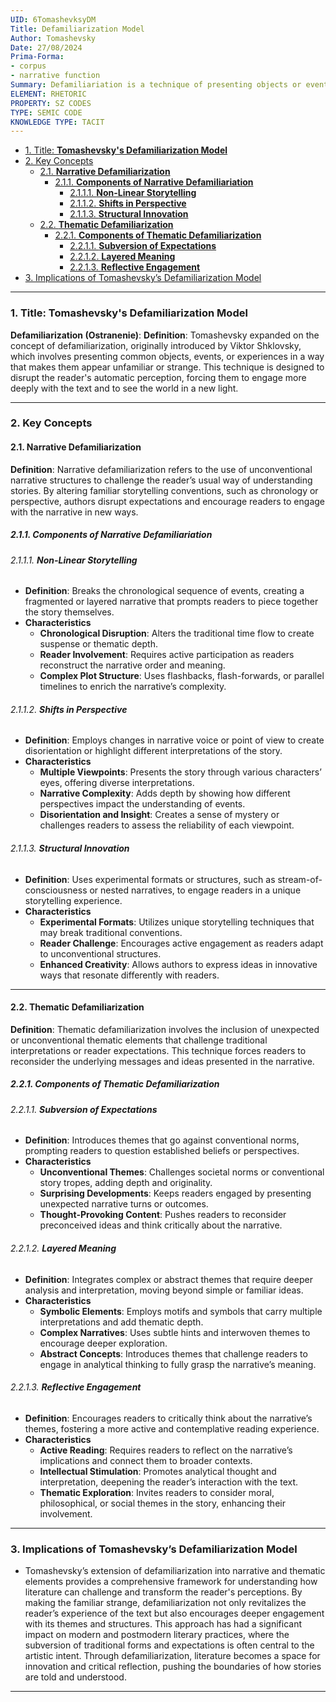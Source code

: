```yaml
---
UID: 6TomashevksyDM
Title: Defamiliarization Model
Author: Tomashevsky
Date: 27/08/2024
Prima-Forma:
- corpus
- narrative function
Summary: Defamiliariation is a technique of presenting objects or events in unfamiliar ways to make the reader perceive them differently
ELEMENT: RHETORIC
PROPERTY: SZ CODES
TYPE: SEMIC CODE
KNOWLEDGE TYPE: TACIT
---
```


- [1. Title: **Tomashevsky's Defamiliarization Model**](#1-title-tomashevskys-defamiliarization-model)
- [2. Key Concepts](#2-key-concepts)
  - [2.1. **Narrative Defamiliarization**](#21-narrative-defamiliarization)
    - [2.1.1. **Components of Narrative Defamiliariation**](#211-components-of-narrative-defamiliariation)
      - [2.1.1.1. **Non-Linear Storytelling**](#2111-non-linear-storytelling)
      - [2.1.1.2. **Shifts in Perspective**](#2112-shifts-in-perspective)
      - [2.1.1.3. **Structural Innovation**](#2113-structural-innovation)
  - [2.2. **Thematic Defamiliarization**](#22-thematic-defamiliarization)
    - [2.2.1. **Components of Thematic Defamiliarization**](#221-components-of-thematic-defamiliarization)
      - [2.2.1.1. **Subversion of Expectations**](#2211-subversion-of-expectations)
      - [2.2.1.2. **Layered Meaning**](#2212-layered-meaning)
      - [2.2.1.3. **Reflective Engagement**](#2213-reflective-engagement)
- [3. Implications of Tomashevsky’s Defamiliarization Model](#3-implications-of-tomashevskys-defamiliarization-model)


---

### 1. Title: **Tomashevsky's Defamiliarization Model**

**Defamiliarization (Ostranenie)**:
   **Definition**: Tomashevsky expanded on the concept of defamiliarization, originally introduced by Viktor Shklovsky, which involves presenting common objects, events, or experiences in a way that makes them appear unfamiliar or strange. This technique is designed to disrupt the reader's automatic perception, forcing them to engage more deeply with the text and to see the world in a new light.

---

### 2. Key Concepts

#### 2.1. **Narrative Defamiliarization**

**Definition**:
   Narrative defamiliarization refers to the use of unconventional narrative structures to challenge the reader’s usual way of understanding stories. By altering familiar storytelling conventions, such as chronology or perspective, authors disrupt expectations and encourage readers to engage with the narrative in new ways.

##### 2.1.1. **Components of Narrative Defamiliariation**
###### 2.1.1.1. **Non-Linear Storytelling**
  - **Definition**: Breaks the chronological sequence of events, creating a fragmented or layered narrative that prompts readers to piece together the story themselves.
  - **Characteristics**
    - **Chronological Disruption**: Alters the traditional time flow to create suspense or thematic depth.
    - **Reader Involvement**: Requires active participation as readers reconstruct the narrative order and meaning.
    - **Complex Plot Structure**: Uses flashbacks, flash-forwards, or parallel timelines to enrich the narrative’s complexity.

###### 2.1.1.2. **Shifts in Perspective**
  - **Definition**: Employs changes in narrative voice or point of view to create disorientation or highlight different interpretations of the story.
  - **Characteristics**
    - **Multiple Viewpoints**: Presents the story through various characters’ eyes, offering diverse interpretations.
    - **Narrative Complexity**: Adds depth by showing how different perspectives impact the understanding of events.
    - **Disorientation and Insight**: Creates a sense of mystery or challenges readers to assess the reliability of each viewpoint.

###### 2.1.1.3. **Structural Innovation**
  - **Definition**: Uses experimental formats or structures, such as stream-of-consciousness or nested narratives, to engage readers in a unique storytelling experience.
  - **Characteristics**
    - **Experimental Formats**: Utilizes unique storytelling techniques that may break traditional conventions.
    - **Reader Challenge**: Encourages active engagement as readers adapt to unconventional structures.
    - **Enhanced Creativity**: Allows authors to express ideas in innovative ways that resonate differently with readers.

---

#### 2.2. **Thematic Defamiliarization**

**Definition**:
   Thematic defamiliarization involves the inclusion of unexpected or unconventional thematic elements that challenge traditional interpretations or reader expectations. This technique forces readers to reconsider the underlying messages and ideas presented in the narrative.

##### 2.2.1. **Components of Thematic Defamiliarization**

###### 2.2.1.1. **Subversion of Expectations**
  - **Definition**: Introduces themes that go against conventional norms, prompting readers to question established beliefs or perspectives.
  - **Characteristics**
    - **Unconventional Themes**: Challenges societal norms or conventional story tropes, adding depth and originality.
    - **Surprising Developments**: Keeps readers engaged by presenting unexpected narrative turns or outcomes.
    - **Thought-Provoking Content**: Pushes readers to reconsider preconceived ideas and think critically about the narrative.

###### 2.2.1.2. **Layered Meaning**
  - **Definition**: Integrates complex or abstract themes that require deeper analysis and interpretation, moving beyond simple or familiar ideas.
  - **Characteristics**
    - **Symbolic Elements**: Employs motifs and symbols that carry multiple interpretations and add thematic depth.
    - **Complex Narratives**: Uses subtle hints and interwoven themes to encourage deeper exploration.
    - **Abstract Concepts**: Introduces themes that challenge readers to engage in analytical thinking to fully grasp the narrative’s meaning.

###### 2.2.1.3. **Reflective Engagement**
  - **Definition**: Encourages readers to critically think about the narrative’s themes, fostering a more active and contemplative reading experience.
  - **Characteristics**
    - **Active Reading**: Requires readers to reflect on the narrative’s implications and connect them to broader contexts.
    - **Intellectual Stimulation**: Promotes analytical thought and interpretation, deepening the reader’s interaction with the text.
    - **Thematic Exploration**: Invites readers to consider moral, philosophical, or social themes in the story, enhancing their involvement.


---

### 3. Implications of Tomashevsky’s Defamiliarization Model

- Tomashevsky’s extension of defamiliarization into narrative and thematic elements provides a comprehensive framework for understanding how literature can challenge and transform the reader's perceptions. By making the familiar strange, defamiliarization not only revitalizes the reader’s experience of the text but also encourages deeper engagement with its themes and structures. This approach has had a significant impact on modern and postmodern literary practices, where the subversion of traditional forms and expectations is often central to the artistic intent. Through defamiliarization, literature becomes a space for innovation and critical reflection, pushing the boundaries of how stories are told and understood.

---
